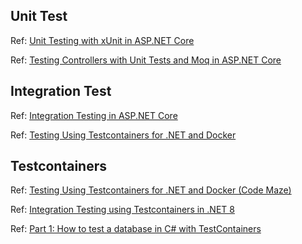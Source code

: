 ## Unit Test

Ref: [Unit Testing with xUnit in ASP.NET Core](https://code-maze.com/aspnetcore-unit-testing-xunit/)

Ref: [Testing Controllers with Unit Tests and Moq in ASP.NET Core](https://code-maze.com/unit-testing-controllers-aspnetcore-moq/)




## Integration Test

Ref: [Integration Testing in ASP.NET Core](https://code-maze.com/aspnet-core-integration-testing/)

Ref: [Testing Using Testcontainers for .NET and Docker](https://code-maze.com/csharp-testing-using-testcontainers-for-net-and-docker/)


## Testcontainers

Ref: [Testing Using Testcontainers for .NET and Docker (Code Maze)](https://code-maze.com/csharp-testing-using-testcontainers-for-net-and-docker/)

Ref: [Integration Testing using Testcontainers in .NET 8](https://medium.com/codenx/integration-testing-using-testcontainers-in-net-8-520e8911d081)

Ref: [Part 1: How to test a database in C# with TestContainers](https://daninacan.com/how-to-test-a-database-in-c-with-testcontainers/)
